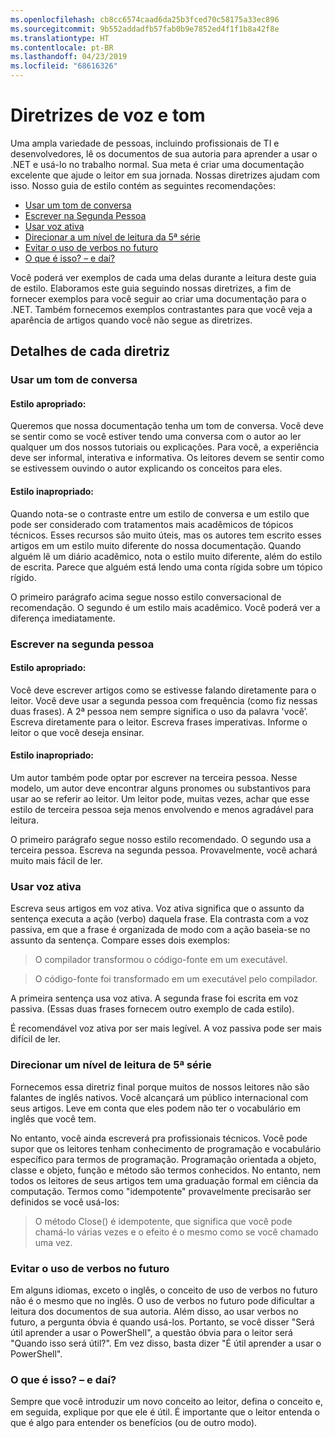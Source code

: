 ```yaml
---
ms.openlocfilehash: cb8cc6574caad6da25b3fced70c58175a33ec896
ms.sourcegitcommit: 9b552addadfb57fab0b9e7852ed4f1f1b8a42f8e
ms.translationtype: HT
ms.contentlocale: pt-BR
ms.lasthandoff: 04/23/2019
ms.locfileid: "68616326"
---
```

# <a name="voice-and-tone-guidelines"></a>Diretrizes de voz e tom

Uma ampla variedade de pessoas, incluindo profissionais de TI e desenvolvedores, lê os documentos de sua autoria para aprender a usar o .NET e usá-lo no trabalho normal.
Sua meta é criar uma documentação excelente que ajude o leitor em sua jornada. Nossas diretrizes ajudam com isso. Nosso guia de estilo contém as seguintes recomendações:
- [Usar um tom de conversa](#use-a-conversational-tone)
- [Escrever na Segunda Pessoa](#write-in-2nd-person)
- [Usar voz ativa](#use-active-voice)
- [Direcionar a um nível de leitura da 5ª série](#target-a-fifth-grade-reading-level)
- [Evitar o uso de verbos no futuro](#avoid-future-tense)
- [O que é isso? – e daí?](#what-is-it-so-what)

Você poderá ver exemplos de cada uma delas durante a leitura deste guia de estilo. Elaboramos este guia seguindo nossas diretrizes, a fim de fornecer exemplos para você seguir ao criar uma documentação para o .NET. Também fornecemos exemplos contrastantes para que você veja a aparência de artigos quando você não segue as diretrizes.

## <a name="details-on-each-guideline"></a>Detalhes de cada diretriz

### <a name="use-a-conversational-tone"></a>Usar um tom de conversa
#### <a name="appropriate-style"></a>Estilo apropriado:
Queremos que nossa documentação tenha um tom de conversa. Você deve se sentir como se você estiver tendo uma conversa com o autor ao ler qualquer um dos nossos tutoriais ou explicações.
Para você, a experiência deve ser informal, interativa e informativa. Os leitores devem se sentir como se estivessem ouvindo o autor explicando os conceitos para eles.

#### <a name="inappropriate-style"></a>Estilo inapropriado:
Quando nota-se o contraste entre um estilo de conversa e um estilo que pode ser considerado com tratamentos mais acadêmicos de tópicos técnicos. Esses recursos são muito úteis, mas os autores tem escrito esses artigos em um estilo muito diferente do nossa documentação. Quando alguém lê um diário acadêmico, nota o estilo muito diferente, além do estilo de escrita.
Parece que alguém está lendo uma conta rígida sobre um tópico rígido.  

O primeiro parágrafo acima segue nosso estilo conversacional de recomendação. O segundo é um estilo mais acadêmico. Você poderá ver a diferença imediatamente. 

### <a name="write-in-second-person"></a>Escrever na segunda pessoa
#### <a name="appropriate-style"></a>Estilo apropriado:
Você deve escrever artigos como se estivesse falando diretamente para o leitor. Você deve usar a segunda pessoa com frequência (como fiz nessas duas frases). A 2ª pessoa nem sempre significa o uso da palavra 'você’. Escreva diretamente para o leitor. Escreva frases imperativas.
Informe o leitor o que você deseja ensinar.

#### <a name="inappropriate-style"></a>Estilo inapropriado: 
Um autor também pode optar por escrever na terceira pessoa. Nesse modelo, um autor deve encontrar alguns pronomes ou substantivos para usar ao se referir ao leitor. Um leitor pode, muitas vezes, achar que esse estilo de terceira pessoa seja menos envolvendo e menos agradável para leitura.

O primeiro parágrafo segue nosso estilo recomendado. O segundo usa a terceira pessoa. Escreva na segunda pessoa. Provavelmente, você achará muito mais fácil de ler.

### <a name="use-active-voice"></a>Usar voz ativa

Escreva seus artigos em voz ativa. Voz ativa significa que o assunto da sentença executa a ação (verbo) daquela frase. Ela contrasta com a voz passiva, em que a frase é organizada de modo com a ação baseia-se no assunto da sentença. Compare esses dois exemplos:

>O compilador transformou o código-fonte em um executável.

>O código-fonte foi transformado em um executável pelo compilador.

A primeira sentença usa voz ativa. A segunda frase foi escrita em voz passiva.
(Essas duas frases fornecem outro exemplo de cada estilo).

É recomendável voz ativa por ser mais legível. A voz passiva pode ser mais difícil de ler.

### <a name="target-a-fifth-grade-reading-level"></a>Direcionar um nível de leitura de 5ª série

Fornecemos essa diretriz final porque muitos de nossos leitores não são falantes de inglês nativos.
Você alcançará um público internacional com seus artigos. Leve em conta que eles podem não ter o vocabulário em inglês que você tem.

No entanto, você ainda escreverá pra profissionais técnicos. Você pode supor que os leitores tenham conhecimento de programação e vocabulário específico para termos de programação. Programação orientada a objeto, classe e objeto, função e método são termos conhecidos. No entanto, nem todos os leitores de seus artigos tem uma graduação formal em ciência da computação. Termos como "idempotente" provavelmente precisarão ser definidos se você usá-los:

>O método Close() é idempotente, que significa que você pode chamá-lo várias vezes e o efeito é o mesmo como se você chamado uma vez.

### <a name="avoid-future-tense"></a>Evitar o uso de verbos no futuro
Em alguns idiomas, exceto o inglês, o conceito de uso de verbos no futuro não é o mesmo que no inglês. O uso de verbos no futuro pode dificultar a leitura dos documentos de sua autoria. Além disso, ao usar verbos no futuro, a pergunta óbvia é quando usá-los. Portanto, se você disser "Será útil aprender a usar o PowerShell", a questão óbvia para o leitor será "Quando isso será útil?". Em vez disso, basta dizer "É útil aprender a usar o PowerShell".

### <a name="what-is-it---so-what"></a>O que é isso? – e daí?
Sempre que você introduzir um novo conceito ao leitor, defina o conceito e, em seguida, explique por que ele é útil. É importante que o leitor entenda o que é algo para entender os benefícios (ou de outro modo). 
